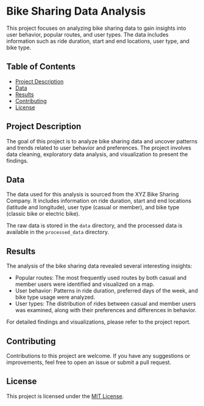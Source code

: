 # Bike Sharing Data Analysis

This project focuses on analyzing bike sharing data to gain insights into user behavior, popular routes, and user types. The data includes information such as ride duration, start and end locations, user type, and bike type.

## Table of Contents

- [Project Description](#project-description)
- [Data](#data)
- [Results](#results)
- [Contributing](#contributing)
- [License](#license)

## Project Description

The goal of this project is to analyze bike sharing data and uncover patterns and trends related to user behavior and preferences. The project involves data cleaning, exploratory data analysis, and visualization to present the findings.


## Data

The data used for this analysis is sourced from the XYZ Bike Sharing Company. It includes information on ride duration, start and end locations (latitude and longitude), user type (casual or member), and bike type (classic bike or electric bike).

The raw data is stored in the `data` directory, and the processed data is available in the `processed_data` directory.

## Results

The analysis of the bike sharing data revealed several interesting insights:

- Popular routes: The most frequently used routes by both casual and member users were identified and visualized on a map.
- User behavior: Patterns in ride duration, preferred days of the week, and bike type usage were analyzed.
- User types: The distribution of rides between casual and member users was examined, along with their preferences and differences in behavior.

For detailed findings and visualizations, please refer to the project report.

## Contributing

Contributions to this project are welcome. If you have any suggestions or improvements, feel free to open an issue or submit a pull request.

## License

This project is licensed under the [MIT License](LICENSE).
